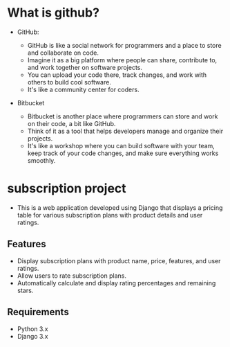 # What is github?
  - GitHub:
      * GitHub is like a social network for programmers and a place to store and collaborate on code.
      * Imagine it as a big platform where people can share, contribute to, and work together on software projects.
      * You can upload your code there, track changes, and work with others to build cool software.
      *  It's like a community center for coders.
   
  - Bitbucket
      * Bitbucket is another place where programmers can store and work on their code, a bit like GitHub.
      * Think of it as a tool that helps developers manage and organize their projects.
      *  It's like a workshop where you can build software with your team, keep track of your code changes, and make sure everything works smoothly.

# subscription project

  - This is a web application developed using Django that displays a pricing table for various subscription plans with product details and user ratings.


## Features

  - Display subscription plans with product name, price, features, and user ratings.
  - Allow users to rate subscription plans.
  - Automatically calculate and display rating percentages and remaining stars.

## Requirements

  - Python 3.x
  - Django 3.x

